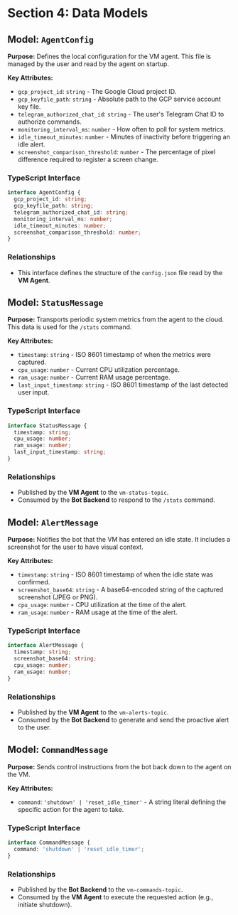 # Section 4: Data Models

## Model: `AgentConfig`
**Purpose:** Defines the local configuration for the VM agent. This file is managed by the user and read by the agent on startup.

**Key Attributes:**
- `gcp_project_id`: `string` - The Google Cloud project ID.
- `gcp_keyfile_path`: `string` - Absolute path to the GCP service account key file.
- `telegram_authorized_chat_id`: `string` - The user's Telegram Chat ID to authorize commands.
- `monitoring_interval_ms`: `number` - How often to poll for system metrics.
- `idle_timeout_minutes`: `number` - Minutes of inactivity before triggering an idle alert.
- `screenshot_comparison_threshold`: `number` - The percentage of pixel difference required to register a screen change.

### TypeScript Interface
```typescript
interface AgentConfig {
  gcp_project_id: string;
  gcp_keyfile_path: string;
  telegram_authorized_chat_id: string;
  monitoring_interval_ms: number;
  idle_timeout_minutes: number;
  screenshot_comparison_threshold: number;
}
```
### Relationships
- This interface defines the structure of the `config.json` file read by the **VM Agent**.

## Model: `StatusMessage`
**Purpose:** Transports periodic system metrics from the agent to the cloud. This data is used for the `/stats` command.

**Key Attributes:**
- `timestamp`: `string` - ISO 8601 timestamp of when the metrics were captured.
- `cpu_usage`: `number` - Current CPU utilization percentage.
- `ram_usage`: `number` - Current RAM usage percentage.
- `last_input_timestamp`: `string` - ISO 8601 timestamp of the last detected user input.

### TypeScript Interface
```typescript
interface StatusMessage {
  timestamp: string;
  cpu_usage: number;
  ram_usage: number;
  last_input_timestamp: string;
}
```
### Relationships
- Published by the **VM Agent** to the `vm-status-topic`.
- Consumed by the **Bot Backend** to respond to the `/stats` command.

## Model: `AlertMessage`
**Purpose:** Notifies the bot that the VM has entered an idle state. It includes a screenshot for the user to have visual context.

**Key Attributes:**
- `timestamp`: `string` - ISO 8601 timestamp of when the idle state was confirmed.
- `screenshot_base64`: `string` - A base64-encoded string of the captured screenshot (JPEG or PNG).
- `cpu_usage`: `number` - CPU utilization at the time of the alert.
- `ram_usage`: `number` - RAM usage at the time of the alert.

### TypeScript Interface
```typescript
interface AlertMessage {
  timestamp: string;
  screenshot_base64: string;
  cpu_usage: number;
  ram_usage: number;
}
```
### Relationships
- Published by the **VM Agent** to the `vm-alerts-topic`.
- Consumed by the **Bot Backend** to generate and send the proactive alert to the user.

## Model: `CommandMessage`
**Purpose:** Sends control instructions from the bot back down to the agent on the VM.

**Key Attributes:**
- `command`: `'shutdown' | 'reset_idle_timer'` - A string literal defining the specific action for the agent to take.

### TypeScript Interface
```typescript
interface CommandMessage {
  command: 'shutdown' | 'reset_idle_timer';
}
```
### Relationships
- Published by the **Bot Backend** to the `vm-commands-topic`.
- Consumed by the **VM Agent** to execute the requested action (e.g., initiate shutdown).

